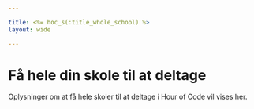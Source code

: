 ```yaml
---

title: <%= hoc_s(:title_whole_school) %>
layout: wide

---
```



# Få hele din skole til at deltage

Oplysninger om at få hele skoler til at deltage i Hour of Code vil vises her.

